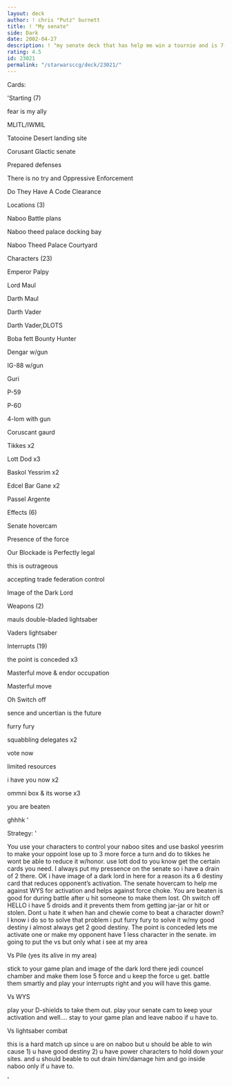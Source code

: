```yaml
---
layout: deck
author: ! chris "Putz" burnett
title: ! "My senate"
side: Dark
date: 2002-04-27
description: ! "my senate deck that has help me win a tournie and is 7-3 in tournie play"
rating: 4.5
id: 23021
permalink: "/starwarsccg/deck/23021/"
---
```

Cards: 

'Starting (7) 

fear is my ally 

MLITL/IWMIL 

Tatooine Desert landing site 

Corusant Glactic senate 

Prepared defenses 

There is no try and Oppressive Enforcement 

Do They Have A Code Clearance


Locations (3) 

Naboo Battle plans 

Naboo theed palace docking bay 

Naboo Theed Palace Courtyard 


Characters (23) 

Emperor Palpy 

Lord Maul 

Darth Maul 

Darth Vader 

Darth Vader,DLOTS 

Boba fett Bounty Hunter 

Dengar w/gun 

IG-88 w/gun 

Guri 

P-59 

P-60 

4-lom with gun 

Coruscant gaurd

Tikkes x2 

Lott Dod x3 

Baskol Yessrim x2

Edcel Bar Gane x2

Passel Argente


Effects (6) 

Senate hovercam 

Presence of the force

Our Blockade is Perfectly legal 

this is outrageous 

accepting trade federation control 

Image of the Dark Lord


Weapons (2) 

mauls double-bladed lightsaber 

Vaders lightsaber 


Interrupts (19) 

the point is conceded x3

Masterful move & endor occupation 

Masterful move

Oh Switch off

sence and uncertian is the future

furry fury

squabbling delegates x2 

vote now 

limited resources 

i have you now x2

ommni box & its worse x3 

you are beaten 

ghhhk  '

Strategy: '

You use your characters to control your naboo sites and use baskol yeesrim to make your oppoint lose up to 3 more force a turn and do to tikkes he wont be able to reduce it w/honor. use lott dod to you know get the certain cards you need. I always put my pressence on the senate so i have a drain of 2 there. OK i have image of a dark lord in here for a reason its a 6 destiny card that reduces opponent’s activation. The senate hovercam to help me against WYS for activation and helps against force choke. You are beaten is good for during battle after u hit someone to make them lost. Oh switch off HELLO i have 5 droids and it prevents them from getting jar-jar or hit or stolen. Dont u hate it when han and chewie come to beat a character down? I know i do so to solve that problem i put furry fury to solve it w/my good destiny i almost always get 2 good destiny. The point is conceded lets me activate one or make my opponent have 1 less character in the senate. im going to put the vs but only what i see at my area


Vs Pile (yes its alive in my area)

stick to your game plan and image of the dark lord there jedi councel chamber and make them lose 5 force and u keep the force u get. battle them smartly and play your interrupts right and you will have this game.


Vs WYS

play your D-shields to take them out. play your senate cam to keep your activation and well.... stay to your game plan and leave naboo if u have to.


Vs lightsaber combat

this is a hard match up since u are on naboo but u should be able to win cause 1) u have good destiny 2) u have power characters to hold down your sites. and u should beable to out drain him/damage him and go inside naboo only if u have to.

'
